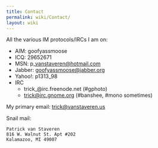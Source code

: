 ```yaml
---
title: Contact
permalink: wiki/Contact/
layout: wiki
---
```


All the various IM protocols/IRCs I am on:

-   AIM: goofyassmoose
-   ICQ: 29652671
-   MSN: p\_vanstaveren@hotmail.com
-   Jabber: goofyassmoose@jabber.org
-   Yahoo!: p1313\_98
-   IRC
    -   trick\_@irc.freenode.net (\#gphoto)
    -   trick@irc.gnome.org (\#banshee, \#mono sometimes)

My primary email: trick@vanstaveren.us

Snail mail:

`Patrick van Staveren`  
`816 W. Walnut St. Apt #202`  
`Kalamazoo, MI 49007`
